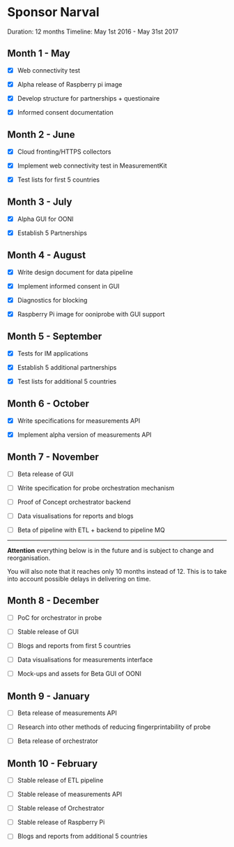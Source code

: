 # Sponsor Narval

Duration: 12 months
Timeline: May 1st 2016 - May 31st 2017

## Month 1 - May

* [x] Web connectivity test

* [x] Alpha release of Raspberry pi image

* [x] Develop structure for partnerships + questionaire

* [x] Informed consent documentation

## Month 2 - June

* [x] Cloud fronting/HTTPS collectors

* [x] Implement web connectivity test in MeasurementKit

* [x] Test lists for first 5 countries

## Month 3 - July

* [x] Alpha GUI for OONI

* [x] Establish 5 Partnerships

## Month 4 - August

* [x] Write design document for data pipeline

* [x] Implement informed consent in GUI

* [x] Diagnostics for blocking

* [x] Raspberry Pi image for ooniprobe with GUI support

## Month 5 - September

* [x] Tests for IM applications

* [x] Establish 5 additional partnerships

* [x] Test lists for additional 5 countries

## Month 6 - October

* [x] Write specifications for measurements API

* [x] Implement alpha version of measurements API


## Month 7 - November

* [ ] Beta release of GUI

* [ ] Write specification for probe orchestration mechanism

* [ ] Proof of Concept orchestrator backend

* [ ] Data visualisations for reports and blogs

* [ ] Beta of pipeline with ETL + backend to pipeline MQ

----

**Attention** everything below is in the future and is subject to change and reorganisation.

You will also note that it reaches only 10 months instead of 12. This is to
take into account possible delays in delivering on time.

## Month 8 - December

* [ ] PoC for orchestrator in probe

* [ ] Stable release of GUI

* [ ] Blogs and reports from first 5 countries

* [ ] Data visualisations for measurements interface

* [ ] Mock-ups and assets for Beta GUI of OONI

## Month 9 - January

* [ ] Beta release of measurements API

* [ ] Research into other methods of reducing fingerprintability of probe

* [ ] Beta release of orchestrator

## Month 10 - February

* [ ] Stable release of ETL pipeline

* [ ] Stable release of measurements API

* [ ] Stable release of Orchestrator

* [ ] Stable release of Raspberry Pi

* [ ] Blogs and reports from additional 5 countries

